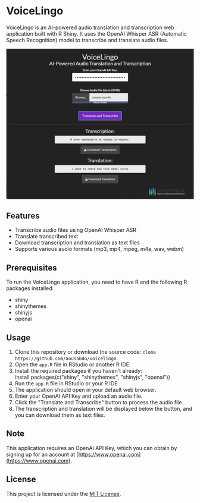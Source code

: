 # VoiceLingo

VoiceLingo is an AI-powered audio translation and transcription web application built with R Shiny. It uses the OpenAI Whisper ASR (Automatic Speech Recognition) model to transcribe and translate audio files.

![VoiceLingo Screenshot](screenshot.png)

## Features

- Transcribe audio files using OpenAI Whisper ASR
- Translate transcribed text
- Download transcription and translation as text files
- Supports various audio formats (mp3, mp4, mpeg, m4a, wav, webm)

## Prerequisites

To run the VoiceLingo application, you need to have R and the following R packages installed:

- shiny
- shinythemes
- shinyjs
- openai

## Usage

1. Clone this repository or download the source code:
`clone https://github.com/aousabdo/voicelingo`
2. Open the `app.R` file in RStudio or another R IDE.
3. Install the required packages if you haven't already: install.packages(c("shiny", "shinythemes", "shinyjs", "openai"))
4. Run the `app.R` file in RStudio or your R IDE.
5. The application should open in your default web browser.
6. Enter your OpenAI API Key and upload an audio file.
7. Click the "Translate and Transcribe" button to process the audio file.
8. The transcription and translation will be displayed below the button, and you can download them as text files.

## Note

This application requires an OpenAI API Key, which you can obtain by signing up for an account at [https://www.openai.com](https://www.openai.com).

## License

This project is licensed under the [MIT License](LICENSE).

